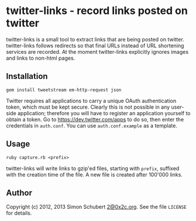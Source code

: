 twitter-links - record links posted on twitter
==============================================

twitter-links is a small tool to extract links that are being posted
on twitter.  twitter-links follows redirects so that final URLs
instead of URL shortening services are recorded.  At the moment
twitter-links explicitly ignores images and links to non-html pages.


Installation
------------

	gem install tweetstream em-http-request json


Twitter requires all applications to carry a unique OAuth
authentication token, which must be kept secure.  Clearly this is not
possible in any user-side application; therefore you will have to
register an application yourself to obtain a token.  Go to
https://dev.twitter.com/apps to do so, then enter the credentials in
`auth.conf`.  You can use `auth.conf.example` as a template.


Usage
-----

	ruby capture.rb <prefix>

twitter-links will write links to gzip'ed files, starting with
`prefix`, suffixed with the creation time of the file.  A new file is
created after 100'000 links.


Author
------

Copyright (c) 2012, 2013  Simon Schubert <2@0x2c.org>.  See the file
`LICENSE` for details.
